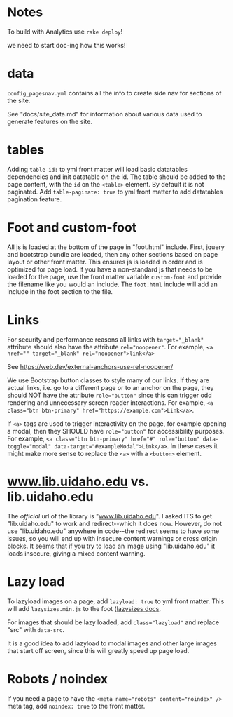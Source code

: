 # Notes

To build with Analytics use `rake deploy`!

we need to start doc-ing how this works!

# data

`config_pagesnav.yml` contains all the info to create side nav for sections of the site.

See "docs/site_data.md" for information about various data used to generate features on the site.

# tables

Adding `table-id:` to yml front matter will load basic datatables dependencies and init datatable on the id. 
The table should be added to the page content, with the `id` on the `<table>` element.
By default it is not paginated. 
Add `table-paginate: true` to yml front matter to add datatables pagination feature.

# Foot and custom-foot

All js is loaded at the bottom of the page in "foot.html" include.
First, jquery and bootstrap bundle are loaded, then any other sections based on page layout or other front matter.
This ensures js is loaded in order and is optimized for page load.
If you have a non-standard js that needs to be loaded for the page, use the front matter variable `custom-foot` and provide the filename like you would an include.
The `foot.html` include will add an include in the foot section to the file.

# Links

For security and performance reasons all links with `target="_blank"` attribute should also have the attribute `rel="noopener"`.
For example, `<a href="" target="_blank" rel="noopener">link</a>`

See https://web.dev/external-anchors-use-rel-noopener/

We use Bootstrap button classes to style many of our links. 
If they are actual links, i.e. go to a different page or to an anchor on the page, they should NOT have the attribute `role="button"` since this can trigger odd rendering and unnecessary screen reader interactions. 
For example, `<a class="btn btn-primary" href="https://example.com">Link</a>`.

If `<a>` tags are used to trigger interactivity on the page, for example opening a modal, then they SHOULD have `role="button"` for accessibility purposes. 
For example, `<a class="btn btn-primary" href="#" role="button" data-toggle="modal" data-target="#exampleModal">Link</a>`.
In these cases it might make more sense to replace the `<a>` with a `<button>` element.

# www.lib.uidaho.edu vs. lib.uidaho.edu

The *official* url of the library is "www.lib.uidaho.edu". 
I asked ITS to get "lib.uidaho.edu" to work and redirect--which it does now. 
However, do not use "lib.uidaho.edu" anywhere in code--the redirect seems to have some issues, so you will end up with insecure content warnings or cross origin blocks. 
It seems that if you try to load an image using "lib.uidaho.edu" it loads insecure, giving a mixed content warning.

# Lazy load

To lazyload images on a page, add `lazyload: true` to yml front matter. 
This will add `lazysizes.min.js` to the foot ([lazysizes docs](https://github.com/aFarkas/lazysizes). 

For images that should be lazy loaded, add `class="lazyload"` and replace "src" with `data-src`.

It is a good idea to add lazyload to modal images and other large images that start off screen, since this will greatly speed up page load.

# Robots / noindex

If you need a page to have the `<meta name="robots" content="noindex" />` meta tag, add `noindex: true` to the front matter.

